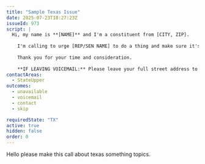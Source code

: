 ```yaml
---
title: "Sample Texas Issue"
date: 2025-07-23T18:27:23Z
issueId: 973
script: |
  Hi, my name is **[NAME]** and I'm a constituent from [CITY, ZIP].
    
    I'm calling to urge [REP/SEN NAME] to do a thing and make sure it's texas sized.
    
    Thank you for your time and consideration.
    
    **IF LEAVING VOICEMAIL:** Please leave your full street address to ensure your call is tallied.
contactAreas:  - StateUpper
outcomes:  - unavailable  - voicemail  - contact  - skip

requiredState: "TX"
active: true
hidden: false
order: 0
---
```

Hello please make this call about texas something topics.

